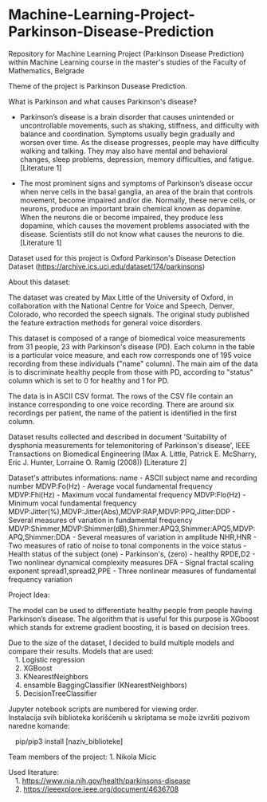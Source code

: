 # Machine-Learning-Project-Parkinson-Disease-Prediction
Repository for Machine Learning Project (Parkinson Disease Prediction) within Machine Learning course in the master's studies of the Faculty of Mathematics, Belgrade

Theme of the project is Parkinson Dusease Prediction.

What is Parkinson and what causes Parkinson's disease? 
- Parkinson’s disease is a brain disorder that causes unintended or uncontrollable movements, such as shaking, stiffness, and difficulty with balance and coordination.
Symptoms usually begin gradually and worsen over time. As the disease progresses, people may have difficulty walking and talking. They may also have mental and behavioral changes, sleep problems, depression, memory difficulties, and fatigue. [Literature 1]

- The most prominent signs and symptoms of Parkinson’s disease occur when nerve cells in the basal ganglia, an area of the brain that controls movement, become impaired and/or die. Normally, these nerve cells, or neurons, produce an important brain chemical known as dopamine. When the neurons die or become impaired, they produce less dopamine, which causes the movement problems associated with the disease. Scientists still do not know what causes the neurons to die. [Literature 1]

Dataset used for this project is Oxford Parkinson's Disease Detection Dataset (https://archive.ics.uci.edu/dataset/174/parkinsons)

About this dataset:

The dataset was created by Max Little of the University of Oxford, in 
collaboration with the National Centre for Voice and Speech, Denver, 
Colorado, who recorded the speech signals. The original study published the 
feature extraction methods for general voice disorders.

This dataset is composed of a range of biomedical voice measurements from 31 people, 23 with Parkinson's disease (PD). Each column in the table is a particular voice measure, and each row corresponds one of 195 voice recording from these individuals ("name" column). The main aim of the data is to discriminate healthy people from those with PD, according to "status" column which is set to 0 for healthy and 1 for PD. 

The data is in ASCII CSV format. The rows of the CSV file contain an instance corresponding to one voice recording. There are around six recordings per patient, the name of the patient is identified in the first column.

Dataset results collected and described in document 'Suitability of dysphonia measurements for telemonitoring of Parkinson's disease', IEEE Transactions on Biomedical Engineering
(Max A. Little, Patrick E. McSharry, Eric J. Hunter, Lorraine O. Ramig (2008)) [Literature 2]

Dataset's attributes informations:
    name - ASCII subject name and recording number
    MDVP:Fo(Hz) - Average vocal fundamental frequency
    MDVP:Fhi(Hz) - Maximum vocal fundamental frequency
    MDVP:Flo(Hz) - Minimum vocal fundamental frequency
    MDVP:Jitter(%),MDVP:Jitter(Abs),MDVP:RAP,MDVP:PPQ,Jitter:DDP - Several 
    measures of variation in fundamental frequency
    MDVP:Shimmer,MDVP:Shimmer(dB),Shimmer:APQ3,Shimmer:APQ5,MDVP:APQ,Shimmer:DDA - Several measures of variation in amplitude
    NHR,HNR - Two measures of ratio of noise to tonal components in the voice
    status - Health status of the subject (one) - Parkinson's, (zero) - healthy
    RPDE,D2 - Two nonlinear dynamical complexity measures
    DFA - Signal fractal scaling exponent
    spread1,spread2,PPE - Three nonlinear measures of fundamental frequency variation 

Project Idea: 

The model can be used to differentiate healthy people from people having Parkinson’s disease.
The algorithm that is useful for this purpose is XGboost which stands for extreme gradient boosting, it is based on decision trees.

Due to the size of the dataset, I decided to build multiple models and compare their results.
Models that are used:<br />
&emsp;1. Logistic regression <br />
&emsp;2. XGBoost <br />
&emsp;3. KNearestNeighbors <br />
&emsp;4. ensamble BaggingClassifier (KNearestNeighbors) <br />
&emsp;5. DecisionTreeClassifier <br />

Jupyter notebook scripts are numbered for viewing order.
<br />
Instalacija svih biblioteka korišćenih u skriptama se može izvršiti pozivom naredne komande:<br />

&emsp;pip/pip3 install [naziv_biblioteke]<br />


Team members of the project:
    1. Nikola Micic

Used literature:<br />
&emsp;1. https://www.nia.nih.gov/health/parkinsons-disease<br />
&emsp;2. https://ieeexplore.ieee.org/document/4636708<br />
